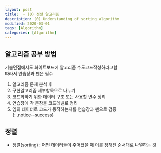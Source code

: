 ```yaml
---
layout: post
title:  - (0) 정렬 알고리즘
description: (0) Understanding of sorting algorithm
modified: 2020-03-01
tags: [Algorithm]
categories: [Algorithm]
---
```


## 알고리즘 공부 방법  
기술면접에서도 화이트보드에 알고리즘 수도코드작성하라고함  
따라서 연습장과 펜은 필수  
1. 알고리즘 문제 분석 후  
2. 구현알고리즘 세부항목으로 나누기  
3. 코드화하기 위한 데이터 구조 또는 사용할 변수 정리  
4. 연습장에 각 문장을 코드레벨로 정리  
5. 임의 데이터로 코드가 동작하는지를 연습장과 펜으로 검증  
{: .notice--success}

## 정렬  
* 정렬(sorting) : 어떤 데이터들이 주어졌을 때 이를 정해진 순서대로 나열하는 것  
